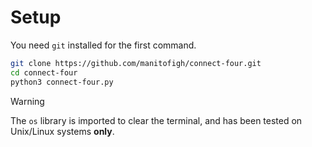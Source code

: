 # Setup

You need `git` installed for the first command.

```bash
git clone https://github.com/manitofigh/connect-four.git
cd connect-four
python3 connect-four.py
```

> [!WARNING]
> The `os` library is imported to clear the terminal, and has been tested on Unix/Linux systems **only**.
